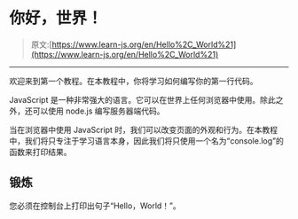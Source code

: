 # 你好，世界！

> 原文:[https://www.learn-js.org/en/Hello%2C_World%21](https://www.learn-js.org/en/Hello%2C_World%21)

* * *

欢迎来到第一个教程。在本教程中，你将学习如何编写你的第一行代码。

JavaScript 是一种非常强大的语言。它可以在世界上任何浏览器中使用。除此之外，还可以使用 node.js 编写服务器端代码。

当在浏览器中使用 JavaScript 时，我们可以改变页面的外观和行为。在本教程中，我们将只专注于学习语言本身，因此我们将只使用一个名为“console.log”的函数来打印结果。

## 锻炼

您必须在控制台上打印出句子“Hello，World！”。